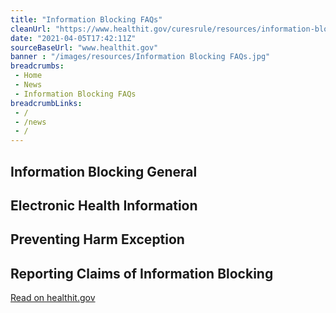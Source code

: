 ```yaml
--- 
title: "Information Blocking FAQs"
cleanUrl: "https://www.healthit.gov/curesrule/resources/information-blocking-faqs"
date: "2021-04-05T17:42:11Z"
sourceBaseUrl: "www.healthit.gov"
banner : "/images/resources/Information Blocking FAQs.jpg"
breadcrumbs:
 - Home
 - News
 - Information Blocking FAQs
breadcrumbLinks:
 - / 
 - /news
 - / 
---
```

Information Blocking General
----------------------------

Electronic Health Information
-----------------------------

Preventing Harm Exception
-------------------------

Reporting Claims of Information Blocking
----------------------------------------

  
  
[Read on healthit.gov](https://www.healthit.gov/curesrule/resources/information-blocking-faqs)
